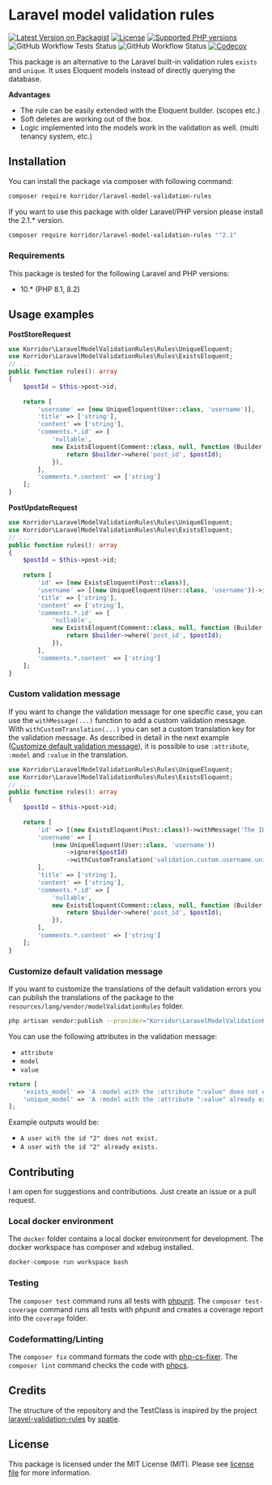 # Laravel model validation rules

[![Latest Version on Packagist](https://img.shields.io/packagist/v/korridor/laravel-model-validation-rules?style=flat-square)](https://packagist.org/packages/korridor/laravel-model-validation-rules)
[![License](https://img.shields.io/packagist/l/korridor/laravel-model-validation-rules?style=flat-square)](license.md)
[![Supported PHP versions](https://img.shields.io/packagist/php-v/korridor/laravel-model-validation-rules?style=flat-square)](https://packagist.org/packages/korridor/laravel-model-validation-rules)
![GitHub Workflow Tests Status](https://img.shields.io/github/actions/workflow/status/korridor/symfony-scaleway-tem-mailer/unittests.yml?label=tests&style=flat-square)
![GitHub Workflow Status](https://img.shields.io/github/actions/workflow/status/korridor/symfony-scaleway-tem-mailer/lint.yml?label=lint&style=flat-square)
[![Codecov](https://img.shields.io/codecov/c/github/korridor/laravel-model-validation-rules?style=flat-square)](https://codecov.io/gh/korridor/laravel-model-validation-rules)

This package is an alternative to the Laravel built-in validation rules `exists` and `unique`.
It uses Eloquent models instead of directly querying the database.

**Advantages**
 - The rule can be easily extended with the Eloquent builder. (scopes etc.)
 - Soft deletes are working out of the box.
 - Logic implemented into the models work in the validation as well. (multi tenancy system, etc.)

## Installation

You can install the package via composer with following command:

```bash
composer require korridor/laravel-model-validation-rules
```

If you want to use this package with older Laravel/PHP version please install the 2.1.* version.

```bash
composer require korridor/laravel-model-validation-rules "^2.1"
```

### Requirements

This package is tested for the following Laravel and PHP versions:

 - 10.* (PHP 8.1, 8.2)

## Usage examples

**PostStoreRequest**

```php
use Korridor\LaravelModelValidationRules\Rules\UniqueEloquent;
use Korridor\LaravelModelValidationRules\Rules\ExistsEloquent;
// ...
public function rules(): array
{
    $postId = $this->post->id;
    
    return [
        'username' => [new UniqueEloquent(User::class, 'username')],
        'title' => ['string'],
        'content' => ['string'],
        'comments.*.id' => [
            'nullable',
            new ExistsEloquent(Comment::class, null, function (Builder $builder) use ($postId) {
                return $builder->where('post_id', $postId);
            }),
        ],
        'comments.*.content' => ['string']
    ];
}
```

**PostUpdateRequest**

```php
use Korridor\LaravelModelValidationRules\Rules\UniqueEloquent;
use Korridor\LaravelModelValidationRules\Rules\ExistsEloquent;
// ...
public function rules(): array
{
    $postId = $this->post->id;
    
    return [
        'id' => [new ExistsEloquent(Post::class)],
        'username' => [(new UniqueEloquent(User::class, 'username'))->ignore($postId)],
        'title' => ['string'],
        'content' => ['string'],
        'comments.*.id' => [
            'nullable',
            new ExistsEloquent(Comment::class, null, function (Builder $builder) use ($postId) {
                return $builder->where('post_id', $postId);
            }),
        ],
        'comments.*.content' => ['string']
    ];
}
```

### Custom validation message

If you want to change the validation message for one specific case, you can use the `withMessage(...)` function to add a custom validation message.
With `withCustomTranslation(...)` you can set a custom translation key for the validation message.
As described in detail in the next example ([Customize default validation message](#customize-default-validation-message)), it is possible to use `:attribute`, `:model` and `:value` in the translation.

```php
use Korridor\LaravelModelValidationRules\Rules\UniqueEloquent;
use Korridor\LaravelModelValidationRules\Rules\ExistsEloquent;
// ...
public function rules(): array
{
    $postId = $this->post->id;
    
    return [
        'id' => [(new ExistsEloquent(Post::class))->withMessage('The ID already exists.')],
        'username' => [
            (new UniqueEloquent(User::class, 'username'))
                ->ignore($postId)
                ->withCustomTranslation('validation.custom.username.unique_eloquent')
        ],
        'title' => ['string'],
        'content' => ['string'],
        'comments.*.id' => [
            'nullable',
            new ExistsEloquent(Comment::class, null, function (Builder $builder) use ($postId) {
                return $builder->where('post_id', $postId);
            }),
        ],
        'comments.*.content' => ['string']
    ];
}
```

### Customize default validation message

If you want to customize the translations of the default validation errors you can publish the translations
of the package to the `resources/lang/vendor/modelValidationRules` folder.

```bash
php artisan vendor:publish --provider="Korridor\LaravelModelValidationRules\ModelValidationServiceProvider"
```

You can use the following attributes in the validation message:

 - `attribute`
 - `model`
 - `value`

```php
return [
    'exists_model' => 'A :model with the :attribute ":value" does not exist.',
    'unique_model' => 'A :model with the :attribute ":value" already exists.',
];
```

Example outputs would be:

 - `A user with the id "2" does not exist.`
 - `A user with the id "2" already exists.`

## Contributing

I am open for suggestions and contributions. Just create an issue or a pull request.

### Local docker environment

The `docker` folder contains a local docker environment for development.
The docker workspace has composer and xdebug installed.

```bash
docker-compose run workspace bash
```

### Testing

The `composer test` command runs all tests with [phpunit](https://phpunit.de/).
The `composer test-coverage` command runs all tests with phpunit and creates a coverage report into the `coverage` folder.

### Codeformatting/Linting

The `composer fix` command formats the code with [php-cs-fixer](https://github.com/FriendsOfPHP/PHP-CS-Fixer).
The `composer lint` command checks the code with [phpcs](https://github.com/squizlabs/PHP_CodeSniffer).

## Credits

The structure of the repository and the TestClass is inspired by the 
project [laravel-validation-rules](https://github.com/spatie/laravel-validation-rules) by [spatie](https://github.com/spatie).

## License

This package is licensed under the MIT License (MIT). Please see [license file](license.md) for more information.
